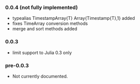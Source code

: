 ### 0.0.4 (not fully implemented)

* typealias TimestampArray{T} Array{Timestamp{T},1} added
* fixes TimeArray conversion methods
* merge and sort methods added

### 0.0.3

* limit support to Julia 0.3 only

### pre-0.0.3

* Not currently documented.
